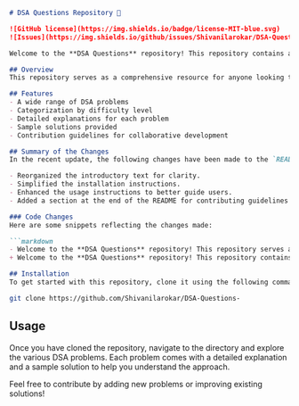 ```markdown
# DSA Questions Repository 🚀

![GitHub license](https://img.shields.io/badge/license-MIT-blue.svg) 
![Issues](https://img.shields.io/github/issues/Shivanilarokar/DSA-Questions-.svg)

Welcome to the **DSA Questions** repository! This repository contains a variety of DSA problems categorized by difficulty level, aimed at helping developers enhance their data structures and algorithms skills.

## Overview
This repository serves as a comprehensive resource for anyone looking to improve their understanding of data structures and algorithms. It includes a variety of DSA problems, complete with explanations and sample solutions.

## Features
- A wide range of DSA problems
- Categorization by difficulty level
- Detailed explanations for each problem
- Sample solutions provided
- Contribution guidelines for collaborative development

## Summary of the Changes
In the recent update, the following changes have been made to the `README.md` file:

- Reorganized the introductory text for clarity.
- Simplified the installation instructions.
- Enhanced the usage instructions to better guide users.
- Added a section at the end of the README for contributing guidelines and license information.

### Code Changes
Here are some snippets reflecting the changes made:

```markdown
- Welcome to the **DSA Questions** repository! This repository serves as a comprehensive resource for anyone looking to improve their understanding of data structures and algorithms.
+ Welcome to the **DSA Questions** repository! This repository contains a variety of DSA problems categorized by difficulty level, aimed at helping developers enhance their data structures and algorithms skills.

## Installation
To get started with this repository, clone it using the following command:
```
```bash
git clone https://github.com/Shivanilarokar/DSA-Questions-
```

## Usage
Once you have cloned the repository, navigate to the directory and explore the various DSA problems. Each problem comes with a detailed explanation and a sample solution to help you understand the approach.

Feel free to contribute by adding new problems or improving existing solutions!
```